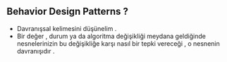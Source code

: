 ## Behavior Design Patterns ?
* Davranışsal kelimesini düşünelim .
* Bir değer , durum ya da algoritma değişikliği meydana geldiğinde nesnelerinizin bu değişikliğe karşı nasıl bir
tepki vereceği , o nesnenin davranışıdır .